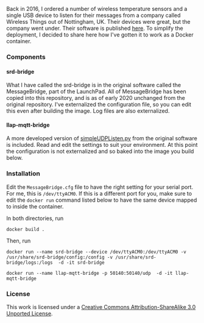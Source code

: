 Back in 2016, I ordered a number of wireless temperature sensors and a single USB device to listen for their messages from a company called Wireless Things out of Nottingham, UK. Their devices were great, but the company went under. Their software is published [here](https://github.com/WirelessThings). To simplify the deployment, I decided to share here how I've gotten it to work as a Docker container.

### Components

#### srd-bridge
What I have called the srd-bridge is in the original software called the MessageBridge, part of the LaunchPad. All of MessageBridge has been copied into this repository, and is as of early 2020 unchanged from the original repository. I've externalized the configuration file, so you can edit this even after building the image. Log files are also externalized.

#### llap-mqtt-bridge
A more developed version of [simpleUDPListen.py](https://github.com/WirelessThings/WirelessThings-LaunchPad/blob/master/Examples/Python%20CLI/simpleUDPListen.py) from the original software is included. Read and edit the settings to suit your environment. At this point the configuration is not externalized and so baked into the image you build below.

### Installation

Edit the `MessageBridge.cfg` file to have the right setting for your serial port. For me, this is `/dev/ttyACM0`. If this is a different port for you, make sure to edit the `docker run` command listed below to have the same device mapped to inside the container.

In both directories, run
```
docker build .
```

Then, run
```
docker run --name srd-bridge --device /dev/ttyACM0:/dev/ttyACM0 -v /usr/share/srd-bridge/config:/config -v /usr/share/srd-bridge/logs:/logs  -d -it srd-bridge

docker run --name llap-mqtt-bridge -p 50140:50140/udp  -d -it llap-mqtt-bridge
```

### License

This work is licensed under a [Creative Commons Attribution-ShareAlike 3.0 Unported License](http://creativecommons.org/licenses/by-sa/3.0/).
